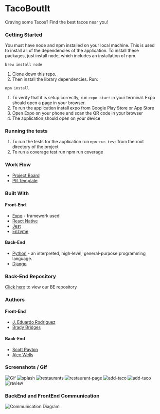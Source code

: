 # TacoBoutIt
Craving some Tacos? Find the best tacos near you! 

### Getting Started

You must have node and npm installed on your local machine. This is used to install all of the dependencies of the application. To install these packages, just install node, which includes an installation of npm.

```bash
brew install node
```
1. Clone down this repo.
1. Then install the library dependencies. Run:

```bash
npm install
```
1. To verify that it is setup correctly, run `expo start` in your terminal. Expo should open a page in your browser.
1. To run the application install expo from Google Play Store or App Store
1. Open Expo on your phone and scan the QR code in your browser
1. The application should open on your device

### Running the tests

1. To run the tests for the application run `npm run test` from the root directory of the project
1. To run a coverage test run npm run coverage

### Work Flow
* [Project Board](https://github.com/orgs/TakoBoutIt/projects/1)
* [PR Template](https://github.com/TakoBoutIt/tacoboutit-frontend/edit/master/docs/PULL_REQUEST_TEMPLATE.md)

### Built With
#### Front-End
* [Expo](https://docs.expo.io/) - framework used
* [React Native](https://facebook.github.io/react-native/) 
* [Jest](https://jestjs.io/)
* [Enzyme](https://airbnb.io/enzyme/)

#### Back-End
* [Python](https://www.python.org/) - an interpreted, high-level, general-purpose programming language.
* [Django](https://www.djangoproject.com/)

### Back-End Repository
[Click here](https://github.com/TakoBoutIt/tacoboutit-backend) to view our BE repository

### Authors
#### Front-End
* [J. Eduardo Rodriguez](https://github.com/JEduardoRJx)
* [Brady Bridges](https://github.com/bradybridges)

#### Back-End
* [Scott Payton](https://github.com/scottzero)
* [Alec Wells](https://github.com/alect47)

### Screenshots / Gif
![Gif](https://user-images.githubusercontent.com/33855435/72092687-10859e00-32d0-11ea-874a-d316b0ffcffb.gif)
![splash](https://user-images.githubusercontent.com/25031031/72036444-150e7000-3258-11ea-8c25-30b47de08842.png)
![restaurants](https://user-images.githubusercontent.com/25031031/72036464-2bb4c700-3258-11ea-9dca-7568b8e6b944.png)
![restaurant-page](https://user-images.githubusercontent.com/25031031/72036530-530b9400-3258-11ea-980a-2d6c09385abe.png)
![add-taco](https://user-images.githubusercontent.com/25031031/72036551-61f24680-3258-11ea-8915-ffa8203e06af.png)
![add-taco](https://user-images.githubusercontent.com/25031031/72036551-61f24680-3258-11ea-8915-ffa8203e06af.png)
![review](https://user-images.githubusercontent.com/25031031/72036566-6b7bae80-3258-11ea-9461-2a491f9a1635.png)

### BackEnd and FrontEnd Communication

![Communication Diagram](https://user-images.githubusercontent.com/25031031/72022341-67866700-322d-11ea-9243-07fd1d19b7b1.png)
